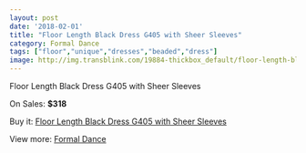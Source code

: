 ```yaml
---
layout: post
date: '2018-02-01'
title: "Floor Length Black Dress G405 with Sheer Sleeves"
category: Formal Dance
tags: ["floor","unique","dresses","beaded","dress"]
image: http://img.transblink.com/19884-thickbox_default/floor-length-black-dress-g405-with-sheer-sleeves.jpg
---
```

Floor Length Black Dress G405 with Sheer Sleeves

On Sales: **$318**
<a href="https://www.transblink.com/en/formal-dance/6260-floor-length-black-dress-g405-with-sheer-sleeves.html"><amp-img layout="responsive" width="600" height="600" src="//img.transblink.com/19884-thickbox_default/floor-length-black-dress-g405-with-sheer-sleeves.jpg" alt="Floor Length Black Dress G405 with Sheer Sleeves 0" /></a>
<a href="https://www.transblink.com/en/formal-dance/6260-floor-length-black-dress-g405-with-sheer-sleeves.html"><amp-img layout="responsive" width="600" height="600" src="//img.transblink.com/19886-thickbox_default/floor-length-black-dress-g405-with-sheer-sleeves.jpg" alt="Floor Length Black Dress G405 with Sheer Sleeves 1" /></a>
<a href="https://www.transblink.com/en/formal-dance/6260-floor-length-black-dress-g405-with-sheer-sleeves.html"><amp-img layout="responsive" width="600" height="600" src="//img.transblink.com/19885-thickbox_default/floor-length-black-dress-g405-with-sheer-sleeves.jpg" alt="Floor Length Black Dress G405 with Sheer Sleeves 2" /></a>

Buy it: [Floor Length Black Dress G405 with Sheer Sleeves](https://www.transblink.com/en/formal-dance/6260-floor-length-black-dress-g405-with-sheer-sleeves.html "Floor Length Black Dress G405 with Sheer Sleeves")

View more: [Formal Dance](https://www.transblink.com/en/6-formal-dance "Formal Dance")